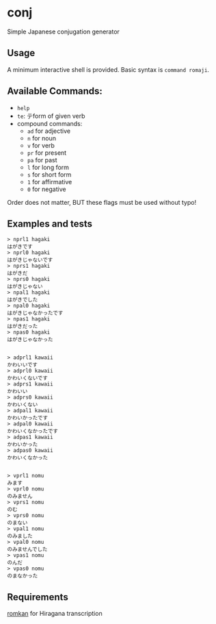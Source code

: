 # conj
Simple Japanese conjugation generator

## Usage
A minimum interactive shell is provided. Basic syntax is `command romaji`.

## Available Commands:
+ `help`
+ `te`: テform of given verb
+ compound commands:
    + `ad` for adjective
    + `n` for noun
    + `v` for verb
    + `pr` for present
    + `pa` for past
    + `l` for long form
    + `s` for short form
    + `1` for affirmative
    + `0` for negative
    
Order does not matter, BUT these flags must be used without typo!
   
## Examples and tests
```
> nprl1 hagaki
はがきです
> nprl0 hagaki
はがきじゃないです
> nprs1 hagaki
はがきだ
> nprs0 hagaki
はがきじゃない
> npal1 hagaki
はがきでした
> npal0 hagaki
はがきじゃなかったです
> npas1 hagaki
はがきだった
> npas0 hagaki
はがきじゃなかった


> adprl1 kawaii
かわいいです
> adprl0 kawaii
かわいくないです
> adprs1 kawaii
かわいい
> adprs0 kawaii
かわいくない
> adpal1 kawaii
かわいかったです
> adpal0 kawaii
かわいくなかったです
> adpas1 kawaii
かわいかった
> adpas0 kawaii
かわいくなかった


> vprl1 nomu
みます
> vprl0 nomu
のみません
> vprs1 nomu
のむ
> vprs0 nomu
のまない
> vpal1 nomu
のみました
> vpal0 nomu
のみませんでした
> vpas1 nomu
のんだ
> vpas0 nomu
のまなかった
```


## Requirements
[romkan](https://pypi.org/project/romkan/) for Hiragana transcription 
